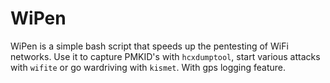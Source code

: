 # WiPen
WiPen is a simple bash script that speeds up the pentesting of WiFi networks. Use it to capture PMKID's with ```hcxdumptool```, start various attacks with ```wifite``` or go wardriving with ```kismet```. With gps logging feature.

